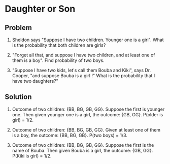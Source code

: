 # Daughter or Son

## Problem

1. Sheldon says "Suppose I have two children. Younger one is a girl". What is the probability that both children are girls?

2. "Forget all that, and suppose I have two children, and at least one of them is a boy". Find probability of two boys.

3. "Suppose I have two kids, let's call them Bouba and Kiki", says Dr. Cooper, "and suppose Bouba is a girl !" What is the probability that I have two daughters?" 

## Solution

1. Outcome of two children: {BB, BG, GB, GG}. Suppose the first is younger one. Then given younger one is a girl, the outcome: {GB, GG}. P(older is girl) = 1/2.

2. Outcome of two children: {BB, BG, GB, GG}. Given at least one of them is a boy, the outcome: {BB, BG, GB}. P(two boys) = 1/3.

3. Outcome of two children: {BB, BG, GB, GG}. Suppose the first is the name of Bouba. Then given Bouba is a girl, the outcome: {GB, GG}. P(Kiki is girl) = 1/2.
